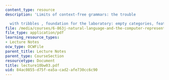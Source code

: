 ```yaml
---
content_type: resource
description: 'Limits of context-free grammars: the trouble

  with tribbles , foundation for the laboratory: empty categories, feature-based grammars/parsing.'
file: /media/courses/6-863j-natural-language-and-the-computer-representation-of-knowledge-spring-2003/84ac0855d75fea5acad2afe730cc6c90_lecture10bw03.pdf
file_type: application/pdf
learning_resource_types:
- Lecture Notes
ocw_type: OCWFile
parent_title: Lecture Notes
parent_type: CourseSection
resourcetype: Document
title: lecture10bw03.pdf
uid: 84ac0855-d75f-ea5a-cad2-afe730cc6c90
---
```

